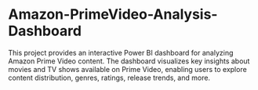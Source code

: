 # Amazon-PrimeVideo-Analysis-Dashboard
This project provides an interactive Power BI dashboard for analyzing Amazon Prime Video content. The dashboard visualizes key insights about movies and TV shows available on Prime Video, enabling users to explore content distribution, genres, ratings, release trends, and more.
